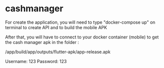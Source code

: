 # cashmanager

For create the application, you will need to type "docker-compose up" on terminal to create API and to build the mobile APK


After that, you will have to connect to your docker container (mobile) to get the cash manager apk in the folder : 


/app/build/app/outputs/flutter-apk/app-release.apk



Username: 123
Password: 123